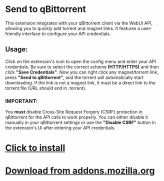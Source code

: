 # Send to qBittorrent

This extension integrates with your qBittorrent client via the WebUI API, allowing you to quickly add torrent and magnet links. It features a user-friendly interface to configure your API credentials.

## Usage:

Click on the extension's icon to open the config menu and enter your API credentials. Be sure to select the correct scheme **(HTTP/HTTPS)** and then click **"Save Credentials"**. Now you can right click any magnet/torrent link, press **"Send to qBittorrent"**, and the torrent will automatically start downloading. If the link is not a magnet link, it must be a direct link to the torrent file (URL should end in .torrent).

### IMPORTANT:
You **must** disable Cross-Site Request Forgery (CSRF) protection in qBittorrent for the API calls to work properly. You can either disable it manually in your qBittorrent settings or use the **"Disable CSRF"** button in the extension's UI after entering your API credentials.

# [Click to install](https://addons.mozilla.org/firefox/downloads/file/4478965/send_to_qbittorrent-1.2.0.xpi)

# [Download from addons.mozilla.org](https://addons.mozilla.org/en-US/firefox/addon/send-to-qbittorrent/)
